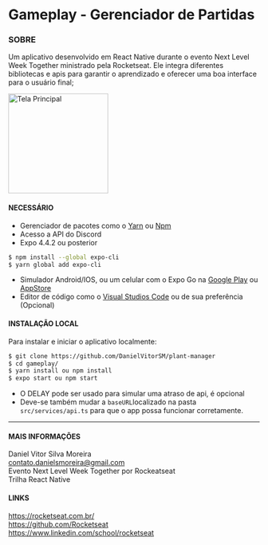 # Gameplay - Gerenciador de Partidas

### SOBRE
Um aplicativo desenvolvido em React Native durante o evento Next Level Week Together ministrado pela Rocketseat. Ele integra diferentes bibliotecas e apis para garantir o aprendizado e oferecer uma boa interface para o usuário final;

<img src="images/banner.jpeg" alt="Tela Principal" width="200" align="center"/>

#### NECESSÁRIO
* Gerenciador de pacotes como o [Yarn](https://classic.yarnpkg.com/en/docs/install/) ou [Npm](https://www.npmjs.com/get-npm)
* Acesso a API do Discord
* Expo 4.4.2 ou posterior
```  bash
$ npm install --global expo-cli
$ yarn global add expo-cli
 ```
* Simulador Android/IOS, ou um celular com  o Expo Go na [Google Play](https://play.google.com/store/apps/details?id=host.exp.exponent&hl=pt_BR&gl=US)  ou [AppStore](https://apps.apple.com/br/app/expo-go/id982107779)
* Editor de código como o [Visual Studios Code](https://code.visualstudio.com/) ou de sua preferência (Opcional)
#### INSTALAÇÃO LOCAL
Para instalar e iniciar o aplicativo localmente:
``` bash
$ git clone https://github.com/DanielVitorSM/plant-manager
$ cd gameplay/
$ yarn install ou npm install
$ expo start ou npm start
```
* O DELAY pode ser usado para simular uma atraso de api, é opcional
* Deve-se também mudar a ```baseURL```localizado na pasta ```src/services/api.ts``` para que o app possa funcionar corretamente.
----------------------------
#### MAIS INFORMAÇÕES
Daniel Vitor Silva Moreira  
contato.danielsmoreira@gmail.com  
Evento Next Level Week Together por Rockeatseat  
Trilha React Native  

#### LINKS
https://rocketseat.com.br/  
https://github.com/Rocketseat  
https://www.linkedin.com/school/rocketseat  

